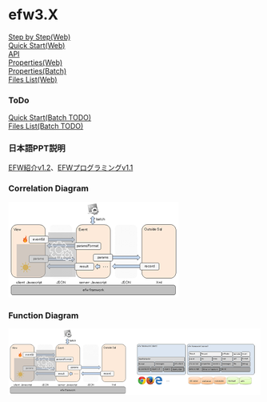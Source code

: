 <H1>efw3.X</H1>

<a href="help/step_by_step_web.md">Step by Step(Web)</a><br>
<a href="help/hello_world_web.md">Quick Start(Web)</a><br>
<a href="help/api.md">API</a><br>
<a href="help/properties_web.md">Properties(Web)</a><br>
<a href="help/properties_batch.md">Properties(Batch)</a><br>
<a href="help/files_list_web.md">Files List(Web)</a><br>
<h3>ToDo</h3>
<a href="help/hello_world_batch.md">Quick Start(Batch TODO)</a><br>
<a href="help/files_list_batch.md">Files List(Batch TODO)</a><br>

<h3>日本語PPT説明</h3>
<a href="https://efwgrp.github.io/efw3.X/EFW%E7%B4%B9%E4%BB%8Bv1.2%20(Web)/">EFW紹介v1.2</a>、<a href="https://efwgrp.github.io/efw3.X/EFW%E3%83%97%E3%83%AD%E3%82%B0%E3%83%A9%E3%83%9F%E3%83%B3%E3%82%B0v1.1%20(Web)/">EFWプログラミングv1.1</a><br>

<h3>Correlation Diagram</h3>
<img src="./help/veslayers.png"><br>
<h3>Function Diagram</h3>
<img src="./help/framework.png"><br>
